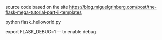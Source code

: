 source code based on the site https://blog.miguelgrinberg.com/post/the-flask-mega-tutorial-part-ii-templates



python flask_helloworld.py

export FLASK_DEBUG=1 -- to enable debug